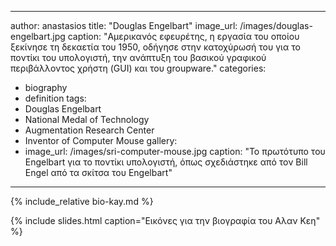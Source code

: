 ---
author: anastasios
title: "Douglas Engelbart"
image_url: /images/douglas-engelbart.jpg
caption: "Αμερικανός εφευρέτης, η εργασία του οποίου ξεκίνησε τη δεκαετία του 1950, οδήγησε στην κατοχύρωσή του για το ποντίκι του υπολογιστή, την ανάπτυξη του βασικού γραφικού περιβάλλοντος χρήστη (GUI) και του groupware."
categories:
  - biography
  - definition
tags:
  - Douglas Engelbart
  - National Medal of Technology
  - Augmentation Research Center
  - Inventor of Computer Mouse
gallery:
  - image_url: /images/sri-computer-mouse.jpg
    caption: "Το πρωτότυπο του Engelbart για το ποντίκι υπολογιστή, όπως σχεδιάστηκε από τον Bill Engel από τα σκίτσα του Engelbart"
 ---

{% include_relative bio-kay.md %}

{% include slides.html caption="Εικόνες για την βιογραφία του Αλαν Κεη" %}
